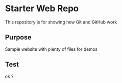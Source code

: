 # Starter Web Repo

This repository is for showing how Git and GitHub work

## Purpose

Sample website with plenty of files for demos

## Test

ok ?